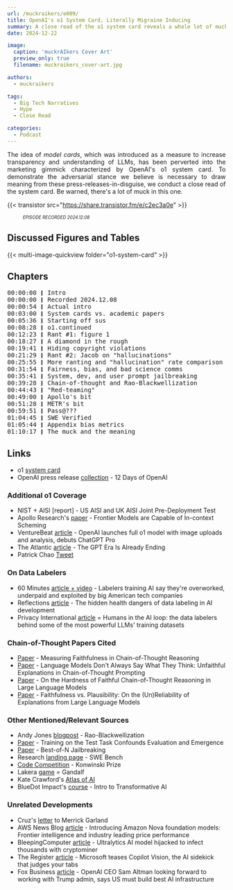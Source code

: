 ```yaml
---
url: /muckraikers/e009/
title: OpenAI's o1 System Card, Literally Migraine Inducing
summary: A close read of the o1 system card reveals a whole lot of muck.
date: 2024-12-22

image:
  caption: 'muckrAIkers Cover Art'
  preview_only: true
  filename: muckraikers_cover-art.jpg

authors:
  - muckraikers

tags:
  - Big Tech Narratives
  - Hype
  - Close Read

categories:
  - Podcast
---
```


<div style="text-align: justify">
The idea of <i>model cards</i>, which was introduced as a measure to increase transparency and understanding of LLMs, has been perverted into the marketing gimmick characterized by OpenAI's o1 system card. To demonstrate the adversarial stance we believe is necessary to draw meaning from these press-releases-in-disguise, we conduct a close read of the system card. Be warned, there's a lot of muck in this one.

{{< transistor src="https://share.transistor.fm/e/c2ec3a0e" >}}
<div style="font-size: x-small;font-style: italic;padding-left: 2.25rem;">EPISODE RECORDED 2024.12.08</a></div>
</div>


## Discussed Figures and Tables

{{< multi-image-quickview folder="o1-system-card" >}}

## Chapters

<div style="text-align: left; font-family:monospace;">
00:00:00 ❙ Intro<br>
00:00:00 ❙ Recorded 2024.12.08<br>
00:00:54 ❙ Actual intro<br>
00:03:00 ❙ System cards vs. academic papers<br>
00:05:36 ❙ Starting off sus<br>
00:08:28 ❙ o1.continued<br>
00:12:23 ❙ Rant #1: figure 1<br>
00:18:27 ❙ A diamond in the rough<br>
00:19:41 ❙ Hiding copyright violations<br>
00:21:29 ❙ Rant #2: Jacob on "hallucinations"<br>
00:25:55 ❙ More ranting and "hallucination" rate comparison<br>
00:31:54 ❙ Fairness, bias, and bad science comms<br>
00:35:41 ❙ System, dev, and user prompt jailbreaking<br>
00:39:28 ❙ Chain-of-thought and Rao-Blackwellization<br>
00:44:43 ❙ "Red-teaming"<br>
00:49:00 ❙ Apollo's bit<br>
00:51:28 ❙ METR's bit<br>
00:59:51 ❙ Pass@???<br>
01:04:45 ❙ SWE Verified<br>
01:05:44 ❙ Appendix bias metrics<br>
01:10:17 ❙ The muck and the meaning
</div>

## Links
- o1 [system card](https://cdn.openai.com/o1-system-card-20241205.pdf)
- OpenAI press release [collection](https://openai.com/12-days/) - 12 Days of OpenAI

### Additional o1 Coverage
- NIST + AISI [report] - US AISI and UK AISI Joint Pre-Deployment Test
- Apollo Research's [paper](https://static1.squarespace.com/static/6593e7097565990e65c886fd/t/67620d38fa0ceb12041ba585/1734479163821/in_context_scheming_paper_v2.pdf) - Frontier Models are Capable of
In-context Scheming
- VentureBeat [article](https://venturebeat.com/ai/openai-launches-full-o1-model-with-34-reduced-error-rate-debuts-chatgpt-pro/) - OpenAI launches full o1 model with image uploads and analysis, debuts ChatGPT Pro
- The Atlantic [article](https://www.theatlantic.com/technology/archive/2024/12/openai-o1-reasoning-models/680906/?gift=iWa_iB9lkw4UuiWbIbrWGdT4_sPi9gCLOZGiikclbz8&utm_source=copy-link&utm_medium=social&utm_campaign=share) - The GPT Era Is Already Ending
- Patrick Chao [Tweet](https://x.com/patrickrchao/status/1864811286330249603)

### On Data Labelers
- 60 Minutes [article + video](https://www.cbsnews.com/news/labelers-training-ai-say-theyre-overworked-underpaid-and-exploited-60-minutes-transcript/) - Labelers training AI say they're overworked, underpaid and exploited by big American tech companies
- Reflections [article](https://4sonline.org/news_manager.php?page=36940) - The hidden health dangers of data labeling in AI development
- Privacy International [article](https://privacyinternational.org/explainer/5357/humans-ai-loop-data-labelers-behind-some-most-powerful-llms-training-datasets) = Humans in the AI loop: the data labelers behind some of the most powerful LLMs' training datasets

### Chain-of-Thought Papers Cited
- [Paper](https://arxiv.org/abs/2307.13702) - Measuring Faithfulness in Chain-of-Thought Reasoning
- [Paper](https://arxiv.org/abs/2305.04388) - Language Models Don't Always Say What They Think: Unfaithful Explanations in Chain-of-Thought Prompting
- [Paper](https://arxiv.org/abs/2406.10625) - On the Hardness of Faithful Chain-of-Thought Reasoning in Large Language Models
- [Paper](https://arxiv.org/abs/2402.04614) - Faithfulness vs. Plausibility: On the (Un)Reliability of Explanations from Large Language Models

### Other Mentioned/Relevant Sources
- Andy Jones [blogpost](https://andrewcharlesjones.github.io/journal/rao-blackwellization.html) - Rao-Blackwellization
- [Paper](https://arxiv.org/abs/2407.07890) - Training on the Test Task Confounds Evaluation and Emergence
- [Paper](https://arxiv.org/abs/2412.03556) - Best-of-N Jailbreaking
- Research [landing page](https://www.swebench.com) - SWE Bench
- [Code Competition](https://www.kaggle.com/competitions/konwinski-prize) - Konwinski Prize
- Lakera [game](https://gandalf.lakera.ai/do-not-tell) = Gandalf
- Kate Crawford's [Atlas of AI](https://yalebooks.yale.edu/book/9780300264630/atlas-of-ai/)
- BlueDot Impact's [course](https://course.aisafetyfundamentals.com/home/intro-to-tai) - Intro to Transformative AI


### Unrelated Developments
- Cruz's [letter](https://www.commerce.senate.gov/services/files/55267EFF-11A8-4BD6-BE1E-61452A3C48E3) to Merrick Garland
- AWS News Blog [article](https://aws.amazon.com/blogs/aws/introducing-amazon-nova-frontier-intelligence-and-industry-leading-price-performance/) - Introducing Amazon Nova foundation models: Frontier intelligence and industry leading price performance
- BleepingComputer [article](https://www.bleepingcomputer.com/news/security/ultralytics-ai-model-hijacked-to-infect-thousands-with-cryptominer/) - Ultralytics AI model hijacked to infect thousands with cryptominer
- The Register [article](https://www.theregister.com/2024/12/07/microsoft_copilot_vision/) - Microsoft teases Copilot Vision, the AI sidekick that judges your tabs
- Fox Business [article](https://www.foxbusiness.com/technology/openai-ceo-sam-altman-looking-forward-working-trump-admin-says-us-must-build-best-ai-infrastructure) - OpenAI CEO Sam Altman looking forward to working with Trump admin, says US must build best AI infrastructure
